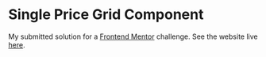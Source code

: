 # Single Price Grid Component
My submitted solution for a [Frontend Mentor](https://www.frontendmentor.io/challenges/single-price-grid-component-5ce41129d0ff452fec5abbbc) challenge. See the website live [here](https://szabozsolt94.github.io/single-price-grid-component/).

